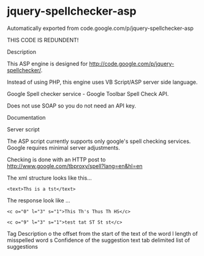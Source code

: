 # jquery-spellchecker-asp
Automatically exported from code.google.com/p/jquery-spellchecker-asp

THIS CODE IS REDUNDENT!

Description

This ASP engine is designed for http://code.google.com/p/jquery-spellchecker/.

Instead of using PHP, this engine uses VB Script/ASP server side language.

Google Spell checker service - Google Toolbar Spell Check API.

Does not use SOAP so you do not need an API key.

Documentation

Server script

The ASP script currently supports only google's spell checking services. Google requires minimal server adjustments.

Checking is done with an HTTP post to http://www.google.com/tbproxy/spell?lang=en&hl=en

The xml structure looks like this...

 
<?xml version="1.0" encoding="utf-8" ?> 
 

<spellrequest textalreadyclipped="0" ignoredups="0" ignoredigits="1" ignoreallcaps="1"> 

    <text>Ths is a tst</text> 

</spellrequest> 

The response look like ...

 
<?xml version="1.0" encoding="UTF-8"?>
 

<spellresult error="0" clipped="0" charschecked="12"> 

    <c o="0" l="3" s="1">This Th's Thus Th HS</c> 

    <c o="9" l="3" s="1">test tat ST St st</c> 

</spellresult> 



Tag	Description
o	the offset from the start of the text of the word
l	length of misspelled word
s	Confidence of the suggestion
text	tab delimited list of suggestions
